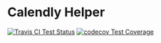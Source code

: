 # Calendly Helper

[![Travis CI Test Status](https://travis-ci.com/phy25/calendly_helper_django.svg?branch=master)](https://travis-ci.com/phy25/calendly_helper_django) [![codecov Test Coverage](https://codecov.io/gh/phy25/calendly_helper_django/branch/master/graph/badge.svg)](https://codecov.io/gh/phy25/calendly_helper_django)
